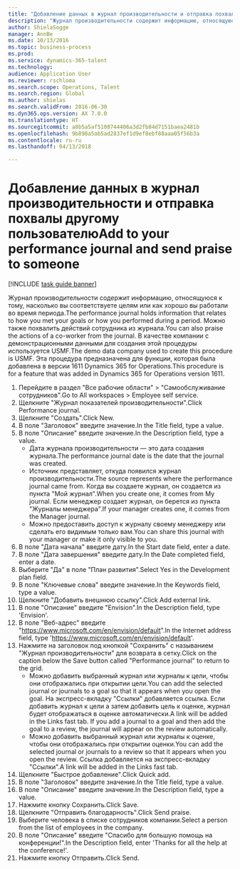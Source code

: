 ```yaml
--- 
title: "Добавление данных в журнал производительности и отправка похвалы другому пользователю"
description: "Журнал производительности содержит информацию, относящуюся к тому, насколько вы соответствуете целям или как хорошо вы работали во время периода."
author: ShielaSogge
manager: AnnBe
ms.date: 10/13/2016
ms.topic: business-process
ms.prod: 
ms.service: dynamics-365-talent
ms.technology: 
audience: Application User
ms.reviewer: rschloma
ms.search.scope: Operations, Talent
ms.search.region: Global
ms.author: shielas
ms.search.validFrom: 2016-06-30
ms.dyn365.ops.version: AX 7.0.0
ms.translationtype: HT
ms.sourcegitcommit: a8b5a5af5108744406a3d2fb84d7151baea2481b
ms.openlocfilehash: 9b898a5ab5ad2837ef1d9ef8ebf88aaa05f56b3a
ms.contentlocale: ru-ru
ms.lasthandoff: 04/13/2018

---
```

# <a name="add-to-your-performance-journal-and-send-praise-to-someone"></a><span data-ttu-id="fce50-103">Добавление данных в журнал производительности и отправка похвалы другому пользователю</span><span class="sxs-lookup"><span data-stu-id="fce50-103">Add to your performance journal and send praise to someone</span></span>

[!INCLUDE [task guide banner](../../includes/task-guide-banner.md)]

<span data-ttu-id="fce50-104">Журнал производительности содержит информацию, относящуюся к тому, насколько вы соответствуете целям или как хорошо вы работали во время периода.</span><span class="sxs-lookup"><span data-stu-id="fce50-104">The performance journal holds information that relates to how you met your goals or how you performed during a period.</span></span> <span data-ttu-id="fce50-105">Можно также похвалить действий сотрудника из журнала.</span><span class="sxs-lookup"><span data-stu-id="fce50-105">You can also praise the actions of a co-worker from the journal.</span></span> <span data-ttu-id="fce50-106">В качестве компании с демонстрационными данными для создания этой процедуры используется USMF.</span><span class="sxs-lookup"><span data-stu-id="fce50-106">The demo data company used to create this procedure is USMF.</span></span> <span data-ttu-id="fce50-107">Эта процедура предназначена для функции, которая была добавлена в версии 1611 Dynamics 365 for Operations.</span><span class="sxs-lookup"><span data-stu-id="fce50-107">This procedure is for a feature that was added in Dynamics 365 for Operations version 1611.</span></span>

1. <span data-ttu-id="fce50-108">Перейдите в раздел "Все рабочие области" > "Самообслуживание сотрудников".</span><span class="sxs-lookup"><span data-stu-id="fce50-108">Go to All workspaces > Employee self service.</span></span>
2. <span data-ttu-id="fce50-109">Щелкните "Журнал показателей производительности".</span><span class="sxs-lookup"><span data-stu-id="fce50-109">Click Performance journal.</span></span>
3. <span data-ttu-id="fce50-110">Щелкните "Создать".</span><span class="sxs-lookup"><span data-stu-id="fce50-110">Click New.</span></span>
4. <span data-ttu-id="fce50-111">В поле "Заголовок" введите значение.</span><span class="sxs-lookup"><span data-stu-id="fce50-111">In the Title field, type a value.</span></span>
5. <span data-ttu-id="fce50-112">В поле "Описание" введите значение.</span><span class="sxs-lookup"><span data-stu-id="fce50-112">In the Description field, type a value.</span></span>
    * <span data-ttu-id="fce50-113">Дата журнала производительности — это дата создания журнала.</span><span class="sxs-lookup"><span data-stu-id="fce50-113">The performance journal date is the date that the journal was created.</span></span>  
    * <span data-ttu-id="fce50-114">Источник представляет, откуда появился журнал производительности.</span><span class="sxs-lookup"><span data-stu-id="fce50-114">The source represents where the performance journal came from.</span></span> <span data-ttu-id="fce50-115">Когда вы создаете журнал, он создается из пункта "Мой журнал".</span><span class="sxs-lookup"><span data-stu-id="fce50-115">When you create one, it comes from My journal.</span></span> <span data-ttu-id="fce50-116">Если менеджер создает журнал, он берется из пункта "Журналы менеджера".</span><span class="sxs-lookup"><span data-stu-id="fce50-116">If your manager creates one, it comes from the Manager journal.</span></span>  
    * <span data-ttu-id="fce50-117">Можно предоставить доступ к журналу своему менеджеру или сделать его видимым только вам.</span><span class="sxs-lookup"><span data-stu-id="fce50-117">You can share this journal with your manager or make it only visible to you.</span></span>  
6. <span data-ttu-id="fce50-118">В поле "Дата начала" введите дату.</span><span class="sxs-lookup"><span data-stu-id="fce50-118">In the Start date field, enter a date.</span></span>
7. <span data-ttu-id="fce50-119">В поле "Дата завершения" введите дату.</span><span class="sxs-lookup"><span data-stu-id="fce50-119">In the Date completed field, enter a date.</span></span>
8. <span data-ttu-id="fce50-120">Выберите "Да" в поле "План развития".</span><span class="sxs-lookup"><span data-stu-id="fce50-120">Select Yes in the Development plan field.</span></span>
9. <span data-ttu-id="fce50-121">В поле "Ключевые слова" введите значение.</span><span class="sxs-lookup"><span data-stu-id="fce50-121">In the Keywords field, type a value.</span></span>
10. <span data-ttu-id="fce50-122">Щелкните "Добавить внешнюю ссылку".</span><span class="sxs-lookup"><span data-stu-id="fce50-122">Click Add external link.</span></span>
11. <span data-ttu-id="fce50-123">В поле "Описание" введите "Envision".</span><span class="sxs-lookup"><span data-stu-id="fce50-123">In the Description field, type 'Envision'.</span></span>
12. <span data-ttu-id="fce50-124">В поле "Веб-адрес" введите "<https://www.microsoft.com/en/envision/default>".</span><span class="sxs-lookup"><span data-stu-id="fce50-124">In the Internet address field, type '<https://www.microsoft.com/en/envision/default>'.</span></span>
13. <span data-ttu-id="fce50-125">Нажмите на заголовок под кнопкой "Сохранить" с называнием "Журнал производительности" для возврата в сетку.</span><span class="sxs-lookup"><span data-stu-id="fce50-125">Click on the caption below the Save button called "Performance journal" to return to the grid.</span></span>
    * <span data-ttu-id="fce50-126">Можно добавить выбранный журнал или журналы к цели, чтобы они отображались при открытии цели.</span><span class="sxs-lookup"><span data-stu-id="fce50-126">You can add the selected journal or journals to a goal so that it appears when you open the goal.</span></span> <span data-ttu-id="fce50-127">На экспресс-вкладку "Ссылки" добавляется ссылка. Если добавить журнал к цели а затем добавить цель к оценке, журнал будет отображаться в оценке автоматически.</span><span class="sxs-lookup"><span data-stu-id="fce50-127">A link will be added in the Links fast tab.    If you add a journal to a goal and then add the goal to a review, the journal will appear on the review automatically.</span></span>  
    * <span data-ttu-id="fce50-128">Можно добавить выбранный журнал или журналы к оценке, чтобы они отображались при открытии оценки.</span><span class="sxs-lookup"><span data-stu-id="fce50-128">You can add the selected journal or journals to a review so that it appears when you open the review.</span></span>    <span data-ttu-id="fce50-129">Ссылка добавляется на экспресс-вкладку "Ссылки".</span><span class="sxs-lookup"><span data-stu-id="fce50-129">A link will be added in the Links fast tab.</span></span>  
14. <span data-ttu-id="fce50-130">Щелкните "Быстрое добавление".</span><span class="sxs-lookup"><span data-stu-id="fce50-130">Click Quick add.</span></span>
15. <span data-ttu-id="fce50-131">В поле "Заголовок" введите значение.</span><span class="sxs-lookup"><span data-stu-id="fce50-131">In the Title field, type a value.</span></span>
16. <span data-ttu-id="fce50-132">В поле "Описание" введите значение.</span><span class="sxs-lookup"><span data-stu-id="fce50-132">In the Description field, type a value.</span></span>
17. <span data-ttu-id="fce50-133">Нажмите кнопку Сохранить.</span><span class="sxs-lookup"><span data-stu-id="fce50-133">Click Save.</span></span>
18. <span data-ttu-id="fce50-134">Щелкните "Отправить благодарность".</span><span class="sxs-lookup"><span data-stu-id="fce50-134">Click Send praise.</span></span>
19. <span data-ttu-id="fce50-135">Выберите человека в списке сотрудников компании.</span><span class="sxs-lookup"><span data-stu-id="fce50-135">Select a person from the list of employees in the company.</span></span>
20. <span data-ttu-id="fce50-136">В поле "Описание" введите "Спасибо для большую помощь на конференции!".</span><span class="sxs-lookup"><span data-stu-id="fce50-136">In the Description field, enter 'Thanks for all the help at the conference!'.</span></span>
21. <span data-ttu-id="fce50-137">Нажмите кнопку Отправить.</span><span class="sxs-lookup"><span data-stu-id="fce50-137">Click Send.</span></span>


